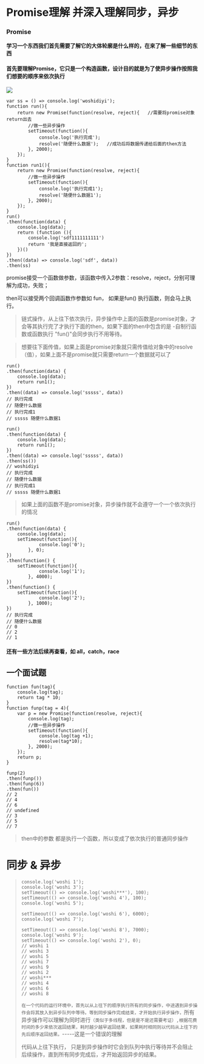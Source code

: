 # Promise理解 并深入理解同步，异步

### Promise

**学习一个东西我们首先需要了解它的大体轮廓是什么样的，在来了解一些细节的东西**

#### 首先要理解Promise，它只是一个构造函数，设计目的就是为了使异步操作按照我们想要的顺序来依次执行

![](http://images2015.cnblogs.com/blog/520134/201603/520134-20160311003722741-755677508.png)

```
var ss = () => console.log('woshidiyi');
function run(){
    return new Promise(function(resolve, reject){   //需要将promise对象return出去
        //做一些异步操作
        setTimeout(function(){
            console.log('执行完成');
            resolve('随便什么数据');   //成功后将数据传递给后面的then方法
        }, 2000);
    });          
}
function run1(){
    return new Promise(function(resolve, reject){
        //做一些异步操作
        setTimeout(function(){
            console.log('执行完成1');
            resolve('随便什么数据1');
        }, 2000);
    });          
}
run()
.then(function(data) {
	console.log(data);
	return (function (){
		console.log('sdf1111111111')
		return '我是直接返回的';
	})()
})
.then((data) => console.log('sdf', data))
.then(ss)
```

promise接受一个函数做参数，该函数中传入2参数：resolve，reject，分别可理解为成功，失败；

then可以接受两个回调函数作参数如 fun，  如果是fun() 执行函数，则会马上执行。

> 链式操作，从上往下依次执行，异步操作中上面的函数是promise对象，才会等其执行完了才执行下面的then，如果下面的then中包含的是 -自制行函数或函数执行 "fun()"会同步执行不用等待。

> 想要往下面传值，如果上面是promise对象就只需传值给对象中的resolve（值），如果上面不是promise就只需要return一个数据就可以了

```
run()
.then(function(data) {
	console.log(data);
	return run1();
})
.then((data) => console.log('sssss', data))
// 执行完成
// 随便什么数据
// 执行完成1
// sssss 随便什么数据1
```

```
run()
.then(function(data) {
	console.log(data);
	return run1();
})
.then((data) => console.log('sssss', data))
.then(ss())
// woshidiyi
// 执行完成
// 随便什么数据
// 执行完成1
// sssss 随便什么数据1
```

> 如果上面的函数不是promise对象，异步操作就不会遵守一个一个依次执行的情况

```
run()
.then(function(data) {
	console.log(data);
	setTimeout(function(){
            console.log('0');
        }, 0);
})
.then(function() {
	setTimeout(function(){
            console.log('1');
        }, 4000);
})
.then(function() {
	setTimeout(function(){
            console.log('2');
        }, 1000);
})
// 执行完成
// 随便什么数据
// 0
// 2
// 1
```

#### 还有一些方法后续再查看，如 all，catch，race

## 一个面试题

```
function fun(tag){
	console.log(tag);
	return tag * 10;
}
function funp(tag = 4){
    var p = new Promise(function(resolve, reject){
    	console.log(tag); 
        //做一些异步操作
        setTimeout(function(){
            console.log(tag +1);
            resolve(tag*10);
        }, 2000);
    });
    return p;            
}

funp(2)
.then(funp())
.then(funp(6))
.then(fun())
// 2
// 4
// 6
// undefined
// 3
// 5
// 7
```

> then中的参数 都是执行一个函数，所以变成了依次执行的普通同步操作

# **同步 & 异步**

>```
>console.log('woshi 1');
>console.log('woshi 3');
>setTimeout(() => console.log('woshi***'), 100);
>setTimeout(() => console.log('woshi 4'), 100);
>console.log('woshi 5');
>
>setTimeout(() => console.log('woshi 6'), 6000);
>console.log('woshi 7');
>
>setTimeout(() => console.log('woshi 8'), 7000);
>console.log('woshi 9');
>setTimeout(() => console.log('woshi 2'), 0);
>// woshi 1
>// woshi 3
>// woshi 5
>// woshi 7
>// woshi 9
>// woshi 2
>// woshi***
>// woshi 4
>// woshi 6
>// woshi 8
>```
>
>`在一个代码的运行环境中，首先以从上往下的顺序执行所有的同步操作，中途遇到异步操作会将其放入到异步队列中等待。等到同步操作完成结束，才开始执行异步操作，`所有异步操作可以理解为同时进行`（类似于多线程，但是是不是还需要考证）,根据花费时间的多少来依次返回结果，耗时越少越早返回结果，如果耗时相同则以代码从上往下的先后顺序返回结果。`-----这是一个错误的理解
>
>代码从上往下执行， 只是到异步操作时它会到队列中执行等待并不会阻止后续操作，直到所有同步完成后，才开始返回异步的结果。

